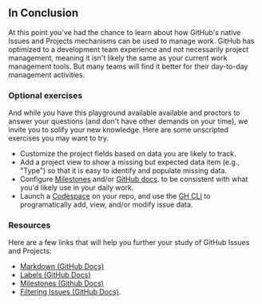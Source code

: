 ## In Conclusion

At this point you've had the chance to learn about how GitHub's native Issues and Projects mechanisms can be used to manage work. GitHub has optimized to a development team experience and not necessarily project management, meaning it isn't likely the same as your current work management tools. But many teams will find it better for their day-to-day management activities.

### Optional exercises
And while you have this playground available available and proctors to answer your questions (and don't have other demands on your time), we invite you to solify your new knowledge.  Here are some unscripted exercises you may want to try.

- Customize the project fields based on data you are likely to track.
- Add a project view to show a missing but expected data item (e.g., "Type") so that it is easy to identify and populate missing data.
- Configure [Milestones](https://docs.github.com/en/issues/using-labels-and-milestones-to-track-work/about-milestones) and/or [GitHub docs](https://docs.github.com/en/issues/using-labels-and-milestones-to-track-work/managing-labels). to be consistent with what you'd likely use in your daily work.
- Launch a [Codespace](https://docs.github.com/en/codespaces/about-codespaces/what-are-codespaces) on your repo, and use the [GH CLI](https://cli.github.com/manual/index) to programatically add, view, and/or modify issue data.

### Resources
Here are a few links that will help you further your study of GitHub Issues and Projects:
- [Markdown (GitHub Docs)](https://docs.github.com/en/get-started/writing-on-github/getting-started-with-writing-and-formatting-on-github)
- [Labels (GitHub Docs)](https://docs.github.com/en/issues/using-labels-and-milestones-to-track-work/managing-labels)
- [Milestones (Github Docs)](https://docs.github.com/en/issues/using-labels-and-milestones-to-track-work/about-milestones)
- [Filtering Issues (GitHub Docs)](https://docs.github.com/en/issues/tracking-your-work-with-issues/using-issues/filtering-and-searching-issues-and-pull-requests).

